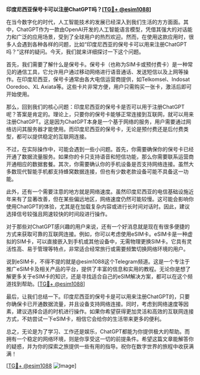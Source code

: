 **印度尼西亚保号卡可以注册ChatGPT吗？[[TG💪+ @esim1088](https://t.me/s/esim1088)]**

在当今数字化的时代，人工智能技术的发展已经深入到我们生活的方方面面。其中，ChatGPT作为一款由OpenAI开发的人工智能语言模型，凭借其强大的对话能力和广泛的应用场景，受到了全球用户的热烈欢迎。然而，在使用这款应用时，很多人会遇到各种各样的问题，比如“印度尼西亚的保号卡可以用来注册ChatGPT吗？”这样的疑问。今天，我们就来详细探讨一下这个问题。

首先，我们需要了解什么是保号卡。保号卡（也称为SIM卡或预付费卡）是一种常见的通信工具，它允许用户通过移动网络进行语音通话、发送短信以及上网等操作。在印度尼西亚，保号卡通常由各大电信运营商提供，如Telkomsel、Indosat Ooredoo、XL Axiata等。这些卡片非常方便，用户只需购买一张卡，激活后即可开始使用。

那么，回到我们的核心问题：印度尼西亚的保号卡是否可以用于注册ChatGPT呢？答案是肯定的。理论上，只要你的保号卡能够正常连接到互联网，就可以用来注册ChatGPT。这是因为ChatGPT本身是一个基于网络的服务，用户需要通过网络访问其服务器才能使用。而印度尼西亚的保号卡，无论是预付费还是后付费类型，都可以提供稳定的互联网连接。

不过，在实际操作中，可能会遇到一些小问题。首先，你需要确保你的保号卡已经开通了数据流量服务。如果你的卡只支持语音和短信功能，那么你需要联系运营商开通相应的数据套餐。其次，你需要确认你的手机设备是否支持网络连接。虽然大多数现代智能手机都支持蜂窝数据连接，但也有少数老款设备可能不具备这一功能。

此外，还有一个需要注意的地方就是网络速度。虽然印度尼西亚的电信基础设施近年来有了显著改善，但在某些偏远地区，网络速度仍然可能较慢。这可能会影响你使用ChatGPT的体验，尤其是在加载复杂内容或进行长时间对话时。因此，建议选择信号较强且网速较快的时间段进行操作。

对于那些对ChatGPT感兴趣的用户来说，还有一个好消息就是现在有很多便捷的方式来获取可靠的互联网连接。例如，你可以考虑使用eSIM卡。eSIM卡是一种虚拟的SIM卡，可以直接嵌入到手机或其他设备中，无需物理更换SIM卡。它具有灵活性高、易于管理等特点，非常适合经常旅行或需要频繁切换网络环境的用户。

说到eSIM卡，不得不提的就是@esim1088这个Telegram频道。这是一个专注于推广eSIM卡及相关产品的平台，提供了丰富的信息和实用的教程。无论你是想了解更多关于eSIM卡的知识，还是寻找适合自己的eSIM解决方案，都可以在这个频道找到帮助。[[TG💪+ @esim1088](https://t.me/s/esim1088)]

最后，让我们总结一下。印度尼西亚的保号卡是可以用来注册ChatGPT的，只要你确保卡已开通数据流量，并且设备支持网络连接。同时，考虑到网络速度等因素，建议选择合适的时机进行操作。如果你希望获得更加灵活和高效的互联网连接方式，不妨尝试一下eSIM卡，相信它会给你的生活带来更多的便利。

总之，无论是为了学习、工作还是娱乐，ChatGPT都能为你提供极大的帮助。而拥有一个稳定的网络环境，则是你享受这一切的前提条件。希望这篇文章能解答你的疑惑，并为你的探索之旅提供一些有用的指导。祝你在数字世界的旅程中收获满满！

[[TG💪+ @esim1088](https://t.me/s/esim1088) ![Image](https://i.postimg.cc/4NQfJmqS/Snipaste-2025-05-13-00-14-12.png)]